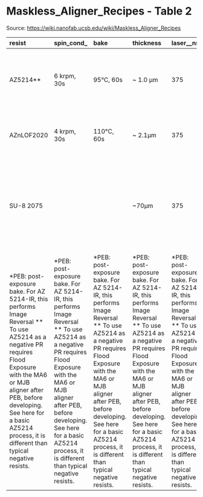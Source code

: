 # Maskless_Aligner_Recipes - Table 2

Source: https://wiki.nanofab.ucsb.edu/wiki/Maskless_Aligner_Recipes

| resist                                                                                                                                                                                                                                                                         | spin_cond_                                                                                                                                                                                                                                                                     | bake                                                                                                                                                                                                                                                                           | thickness                                                                                                                                                                                                                                                                      | laser__nm_                                                                                                                                                                                                                                                                     | exposure_dose__mj_cm2_                                                                                                                                                                                                                                                         | defocus                                                                                                                                                                                                                                                                        | peb_                                                                                                                                                                                                                                                                           | flood__                                                                                                                                                                                                                                                                        | developer                                                                                                                                                                                                                                                                      | developer_time                                                                                                                                                                                                                                                                 | comments                                                                                                                                                                                                                                                                       |
|:-------------------------------------------------------------------------------------------------------------------------------------------------------------------------------------------------------------------------------------------------------------------------------|:-------------------------------------------------------------------------------------------------------------------------------------------------------------------------------------------------------------------------------------------------------------------------------|:-------------------------------------------------------------------------------------------------------------------------------------------------------------------------------------------------------------------------------------------------------------------------------|:-------------------------------------------------------------------------------------------------------------------------------------------------------------------------------------------------------------------------------------------------------------------------------|:-------------------------------------------------------------------------------------------------------------------------------------------------------------------------------------------------------------------------------------------------------------------------------|:-------------------------------------------------------------------------------------------------------------------------------------------------------------------------------------------------------------------------------------------------------------------------------|:-------------------------------------------------------------------------------------------------------------------------------------------------------------------------------------------------------------------------------------------------------------------------------|:-------------------------------------------------------------------------------------------------------------------------------------------------------------------------------------------------------------------------------------------------------------------------------|:-------------------------------------------------------------------------------------------------------------------------------------------------------------------------------------------------------------------------------------------------------------------------------|:-------------------------------------------------------------------------------------------------------------------------------------------------------------------------------------------------------------------------------------------------------------------------------|:-------------------------------------------------------------------------------------------------------------------------------------------------------------------------------------------------------------------------------------------------------------------------------|:-------------------------------------------------------------------------------------------------------------------------------------------------------------------------------------------------------------------------------------------------------------------------------|
| AZ5214**                                                                                                                                                                                                                                                                       | 6 krpm, 30s                                                                                                                                                                                                                                                                    | 95°C, 60s                                                                                                                                                                                                                                                                      | ~ 1.0 µm                                                                                                                                                                                                                                                                       | 375                                                                                                                                                                                                                                                                            | 35                                                                                                                                                                                                                                                                             | - 5                                                                                                                                                                                                                                                                            | 110°C, 60s                                                                                                                                                                                                                                                                     | 60"                                                                                                                                                                                                                                                                            | AZ300MIF                                                                                                                                                                                                                                                                       | 60s                                                                                                                                                                                                                                                                            | Used UCSB design. Good for up to ~1.3um open line space.                                                                                                                                                                                                                       |
| AZnLOF2020                                                                                                                                                                                                                                                                     | 4 krpm, 30s                                                                                                                                                                                                                                                                    | 110°C, 60s                                                                                                                                                                                                                                                                     | ~ 2.1µm                                                                                                                                                                                                                                                                        | 375                                                                                                                                                                                                                                                                            | 340                                                                                                                                                                                                                                                                            | - 3                                                                                                                                                                                                                                                                            | 110°C, 60s                                                                                                                                                                                                                                                                     | none                                                                                                                                                                                                                                                                           | AZ300MIF                                                                                                                                                                                                                                                                       | 90s                                                                                                                                                                                                                                                                            | Used UCSB design. Good for 2um open line space.                                                                                                                                                                                                                                |
| SU-8 2075                                                                                                                                                                                                                                                                      |                                                                                                                                                                                                                                                                                |                                                                                                                                                                                                                                                                                | ~70µm                                                                                                                                                                                                                                                                          | 375                                                                                                                                                                                                                                                                            |                                                                                                                                                                                                                                                                                |                                                                                                                                                                                                                                                                                |                                                                                                                                                                                                                                                                                |                                                                                                                                                                                                                                                                                |                                                                                                                                                                                                                                                                                |                                                                                                                                                                                                                                                                                | Extremely viscous. Pour into a wide-mouthed bottle, dispense directly from bottle. Replace napkin at end.                                                                                                                                                                      |
| *PEB: post-exposure bake. For AZ 5214-IR, this performs Image Reversal ** To use AZ5214 as a negative PR requires Flood Exposure with the MA6 or MJB aligner after PEB, before developing. See here for a basic AZ5214 process, it is different than typical negative resists. | *PEB: post-exposure bake. For AZ 5214-IR, this performs Image Reversal ** To use AZ5214 as a negative PR requires Flood Exposure with the MA6 or MJB aligner after PEB, before developing. See here for a basic AZ5214 process, it is different than typical negative resists. | *PEB: post-exposure bake. For AZ 5214-IR, this performs Image Reversal ** To use AZ5214 as a negative PR requires Flood Exposure with the MA6 or MJB aligner after PEB, before developing. See here for a basic AZ5214 process, it is different than typical negative resists. | *PEB: post-exposure bake. For AZ 5214-IR, this performs Image Reversal ** To use AZ5214 as a negative PR requires Flood Exposure with the MA6 or MJB aligner after PEB, before developing. See here for a basic AZ5214 process, it is different than typical negative resists. | *PEB: post-exposure bake. For AZ 5214-IR, this performs Image Reversal ** To use AZ5214 as a negative PR requires Flood Exposure with the MA6 or MJB aligner after PEB, before developing. See here for a basic AZ5214 process, it is different than typical negative resists. | *PEB: post-exposure bake. For AZ 5214-IR, this performs Image Reversal ** To use AZ5214 as a negative PR requires Flood Exposure with the MA6 or MJB aligner after PEB, before developing. See here for a basic AZ5214 process, it is different than typical negative resists. | *PEB: post-exposure bake. For AZ 5214-IR, this performs Image Reversal ** To use AZ5214 as a negative PR requires Flood Exposure with the MA6 or MJB aligner after PEB, before developing. See here for a basic AZ5214 process, it is different than typical negative resists. | *PEB: post-exposure bake. For AZ 5214-IR, this performs Image Reversal ** To use AZ5214 as a negative PR requires Flood Exposure with the MA6 or MJB aligner after PEB, before developing. See here for a basic AZ5214 process, it is different than typical negative resists. | *PEB: post-exposure bake. For AZ 5214-IR, this performs Image Reversal ** To use AZ5214 as a negative PR requires Flood Exposure with the MA6 or MJB aligner after PEB, before developing. See here for a basic AZ5214 process, it is different than typical negative resists. | *PEB: post-exposure bake. For AZ 5214-IR, this performs Image Reversal ** To use AZ5214 as a negative PR requires Flood Exposure with the MA6 or MJB aligner after PEB, before developing. See here for a basic AZ5214 process, it is different than typical negative resists. | *PEB: post-exposure bake. For AZ 5214-IR, this performs Image Reversal ** To use AZ5214 as a negative PR requires Flood Exposure with the MA6 or MJB aligner after PEB, before developing. See here for a basic AZ5214 process, it is different than typical negative resists. | *PEB: post-exposure bake. For AZ 5214-IR, this performs Image Reversal ** To use AZ5214 as a negative PR requires Flood Exposure with the MA6 or MJB aligner after PEB, before developing. See here for a basic AZ5214 process, it is different than typical negative resists. |